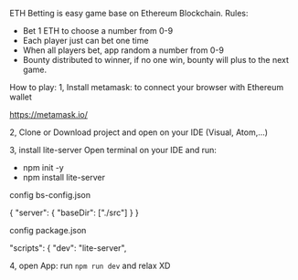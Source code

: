 ETH Betting is easy game base on Ethereum Blockchain. 
Rules: 
- Bet 1 ETH to choose a number from 0-9
- Each player just can bet one time
- When all players bet, app random a number from 0-9
- Bounty distributed to winner, if no one win, bounty will plus to the next game.

How to play:
1, Install metamask: to connect your browser with Ethereum wallet 

https://metamask.io/

2, Clone or Download project and open on your IDE (Visual, Atom,...)

3, install lite-server
Open terminal on your IDE and run:
+ npm init -y
+ npm install lite-server

config bs-config.json

{
    "server": {
      "baseDir": ["./src"]
    }
}

config package.json

"scripts": {
    "dev": "lite-server",


4, open App: 
run `npm run dev` and relax XD 
 
